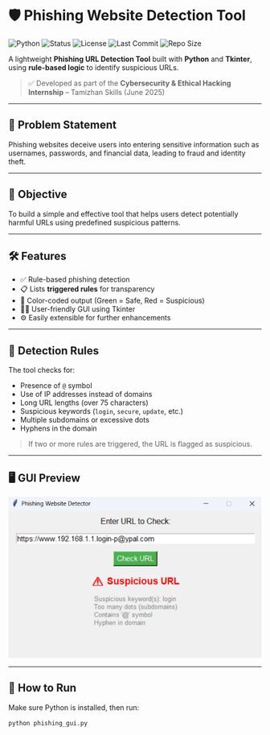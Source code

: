 # 🛡️ Phishing Website Detection Tool

![Python](https://img.shields.io/badge/Python-3.11-blue)
![Status](https://img.shields.io/badge/Status-Completed-brightgreen)
![License](https://img.shields.io/badge/License-Educational-yellow)
![Last Commit](https://img.shields.io/github/last-commit/aakarshgopishetty/rise-cybersecurity-internship)
![Repo Size](https://img.shields.io/github/repo-size/aakarshgopishetty/rise-cybersecurity-internship)

A lightweight **Phishing URL Detection Tool** built with **Python** and **Tkinter**, using **rule-based logic** to identify suspicious URLs.

> ✅ Developed as part of the **Cybersecurity & Ethical Hacking Internship** – Tamizhan Skills (June 2025)

---

## 🚨 Problem Statement

Phishing websites deceive users into entering sensitive information such as usernames, passwords, and financial data, leading to fraud and identity theft.

---

## 🎯 Objective

To build a simple and effective tool that helps users detect potentially harmful URLs using predefined suspicious patterns.

---

## 🛠️ Features

- ✅ Rule-based phishing detection
- 📋 Lists **triggered rules** for transparency
- 🎨 Color-coded output (Green = Safe, Red = Suspicious)
- 🧑‍💻 User-friendly GUI using Tkinter
- ⚙️ Easily extensible for further enhancements

---

## 📌 Detection Rules

The tool checks for:

- Presence of `@` symbol
- Use of IP addresses instead of domains
- Long URL lengths (over 75 characters)
- Suspicious keywords (`login`, `secure`, `update`, etc.)
- Multiple subdomains or excessive dots
- Hyphens in the domain

> If two or more rules are triggered, the URL is flagged as suspicious.

---

## 🖥️ GUI Preview

![Screenshot](screenshot.png)

---

## 🚀 How to Run

Make sure Python is installed, then run:

```bash
python phishing_gui.py
